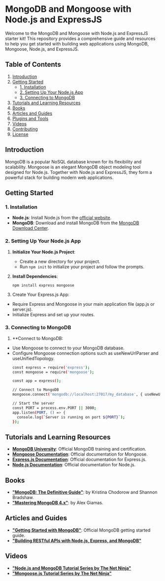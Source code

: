 # MongoDB and Mongoose with Node.js and ExpressJS

Welcome to the MongoDB and Mongoose with Node.js and ExpressJS starter kit! This repository provides a comprehensive guide and resources to help you get started with building web applications using MongoDB, Mongoose, Node.js, and ExpressJS.

## Table of Contents

1. [Introduction](#introduction)
2. [Getting Started](#getting-started)
   - [1. Installation](#1-installation)
   - [2. Setting Up Your Node.js App](#2-setting-up-your-nodejs-app)
   - [3. Connecting to MongoDB](#3-connecting-to-mongodb)
3. [Tutorials and Learning Resources](#tutorials-and-learning-resources)
4. [Books](#books)
5. [Articles and Guides](#articles-and-guides)
6. [Plugins and Tools](#plugins-and-tools)
7. [Videos](#videos)
8. [Contributing](#contributing)
9. [License](#license)

## Introduction

MongoDB is a popular NoSQL database known for its flexibility and scalability. Mongoose is an elegant MongoDB object modeling tool designed for Node.js. Together with Node.js and ExpressJS, they form a powerful stack for building modern web applications.

## Getting Started

### 1. Installation

- **Node.js**: Install Node.js from the [official website](https://nodejs.org/).
- **MongoDB**: Download and install MongoDB from the [MongoDB Download Center](https://www.mongodb.com/try/download/community).

### 2. Setting Up Your Node.js App

1. **Initialize Your Node.js Project**:
   - Create a new directory for your project.
   - Run `npm init` to initialize your project and follow the prompts.

2. **Install Dependencies**:
   ```bash
   npm install express mongoose

3. Create Your Express.js App:
  - Require Express and Mongoose in your main application file (app.js or server.js).
  - Initialize Express and set up your routes.

### 3. Connecting to MongoDB

1. **Connect to MongoDB:
  - Use Mongoose to connect to your MongoDB database.
  - Configure Mongoose connection options such as useNewUrlParser and useUnifiedTopology.
    ```bash
    const express = require('express');
    const mongoose = require('mongoose');
    
    const app = express();
    
    // Connect to MongoDB
    mongoose.connect('mongodb://localhost:27017/my_database', { useNewUrlParser: true, useUnifiedTopology: true });
    
    // Start the server
    const PORT = process.env.PORT || 3000;
    app.listen(PORT, () => {
      console.log(`Server is running on port ${PORT}`);
    });

## Tutorials and Learning Resources
  - **[MongoDB University](https://learn.mongodb.com/)**: Official MongoDB training and certification.
  - **[Mongoose Documentation](https://mongoosejs.com/docs/)**:  Official documentation for Mongoose.
  - **[Express.js Documentation](https://expressjs.com/)**:  Official documentation for Express.js.
  - **[Node.js Documentation](https://nodejs.org/docs/latest/api/)**: Official documentation for Node.js.

## Books
  - **["MongoDB: The Definitive Guide"](https://www.amazon.com/MongoDB-Definitive-Powerful-Scalable-Storage/dp/1491954469)**: by Kristina Chodorow and Shannon Bradshaw.
  - **["Mastering MongoDB 4.x"](https://www.amazon.com/Mastering-MongoDB-4-x-high-fault-tolerant/dp/1789617871)**: by Alex Giamas.

## Articles and Guides
  - **["Getting Started with MongoDB"](https://www.mongodb.com/docs/)**: Official MongoDB getting started guide.
  - **["Building RESTful APIs with Node.js, Express, and MongoDB"](https://www.mongodb.com/resources/languages/express-mongodb-rest-api-tutorial)**

## Videos
  - **["Node.js and MongoDB Tutorial Series by The Net Ninja"](https://www.youtube.com/playlist?list=PL4cUxeGkcC9jpvoYriLI0bY8DOgWZfi6u)**
  - **["Mongoose.js Tutorial Series by The Net Ninja"](https://www.youtube.com/watch?v=ExcRbA7fy_A&list=PL4cUxeGkcC9h77dJ-QJlwGlZlTd4ecZOA)**




